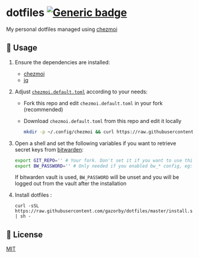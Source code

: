 # dotfiles [![Generic badge](https://img.shields.io/badge/Version-v3.0.0-<COLOR>.svg)](https://shields.io/)

My personal dotfiles managed using [chezmoi](https://github.com/twpayne/chezmoi)

## 🚀 Usage

1. Ensure the dependencies are installed:

   - [chezmoi](https://github.com/twpayne/chezmoi/blob/master/docs/INSTALL.md)
   - [jq](https://stedolan.github.io/jq/)

2. Adjust [`chezmoi.default.toml`](<[https://](https://raw.githubusercontent.com/gazorby/dotfiles/master/chezmoi.default.toml)>) according to your needs:

   - Fork this repo and edit `chezmoi.default.toml` in your fork (recommended)
   - Download `chezmoi.default.toml` from this repo and edit it locally

     ```bash
     mkdir -p ~/.config/chezmoi && curl https://raw.githubusercontent.com/gazorby/dotfiles/master/chezmoi.default.toml --output ~/.config/chezmoi/chezmoi.toml
     ```

3. Open a shell and set the following variables if you want to retrieve secret keys from [bitwarden](<[https://](https://bitwarden.com/)>):

   ```bash
   export GIT_REPO='' # Your fork. Don't set it if you want to use this repo directly
   export BW_PASSWORD='' # Only needed if you enabled bw_* config, eg: bw_ssh_import_key
   ```

   If bitwarden vault is used, `BW_PASSWORD` will be unset and you will be logged out from the vault after the installation

4. Install dotfiles :
   ```console
   curl -sSL https://raw.githubusercontent.com/gazorby/dotfiles/master/install.sh | sh -
   ```

## 📝 License

[MIT](https://github.com/Gazorby/dotfiles/blob/master/LICENSE)
